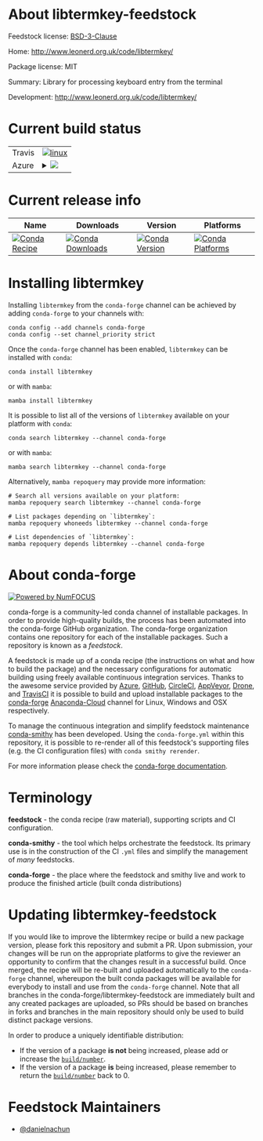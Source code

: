 About libtermkey-feedstock
==========================

Feedstock license: [BSD-3-Clause](https://github.com/conda-forge/libtermkey-feedstock/blob/main/LICENSE.txt)

Home: http://www.leonerd.org.uk/code/libtermkey/

Package license: MIT

Summary: Library for processing keyboard entry from the terminal

Development: http://www.leonerd.org.uk/code/libtermkey/

Current build status
====================


<table><tr>
    <td>Travis</td>
    <td>
      <a href="https://app.travis-ci.com/conda-forge/libtermkey-feedstock">
        <img alt="linux" src="https://img.shields.io/travis/com/conda-forge/libtermkey-feedstock/main.svg?label=Linux">
      </a>
    </td>
  </tr>
    
  <tr>
    <td>Azure</td>
    <td>
      <details>
        <summary>
          <a href="https://dev.azure.com/conda-forge/feedstock-builds/_build/latest?definitionId=19286&branchName=main">
            <img src="https://dev.azure.com/conda-forge/feedstock-builds/_apis/build/status/libtermkey-feedstock?branchName=main">
          </a>
        </summary>
        <table>
          <thead><tr><th>Variant</th><th>Status</th></tr></thead>
          <tbody><tr>
              <td>linux_64</td>
              <td>
                <a href="https://dev.azure.com/conda-forge/feedstock-builds/_build/latest?definitionId=19286&branchName=main">
                  <img src="https://dev.azure.com/conda-forge/feedstock-builds/_apis/build/status/libtermkey-feedstock?branchName=main&jobName=linux&configuration=linux%20linux_64_" alt="variant">
                </a>
              </td>
            </tr><tr>
              <td>linux_aarch64</td>
              <td>
                <a href="https://dev.azure.com/conda-forge/feedstock-builds/_build/latest?definitionId=19286&branchName=main">
                  <img src="https://dev.azure.com/conda-forge/feedstock-builds/_apis/build/status/libtermkey-feedstock?branchName=main&jobName=linux&configuration=linux%20linux_aarch64_" alt="variant">
                </a>
              </td>
            </tr><tr>
              <td>linux_ppc64le</td>
              <td>
                <a href="https://dev.azure.com/conda-forge/feedstock-builds/_build/latest?definitionId=19286&branchName=main">
                  <img src="https://dev.azure.com/conda-forge/feedstock-builds/_apis/build/status/libtermkey-feedstock?branchName=main&jobName=linux&configuration=linux%20linux_ppc64le_" alt="variant">
                </a>
              </td>
            </tr><tr>
              <td>osx_64</td>
              <td>
                <a href="https://dev.azure.com/conda-forge/feedstock-builds/_build/latest?definitionId=19286&branchName=main">
                  <img src="https://dev.azure.com/conda-forge/feedstock-builds/_apis/build/status/libtermkey-feedstock?branchName=main&jobName=osx&configuration=osx%20osx_64_" alt="variant">
                </a>
              </td>
            </tr><tr>
              <td>osx_arm64</td>
              <td>
                <a href="https://dev.azure.com/conda-forge/feedstock-builds/_build/latest?definitionId=19286&branchName=main">
                  <img src="https://dev.azure.com/conda-forge/feedstock-builds/_apis/build/status/libtermkey-feedstock?branchName=main&jobName=osx&configuration=osx%20osx_arm64_" alt="variant">
                </a>
              </td>
            </tr><tr>
              <td>win_64</td>
              <td>
                <a href="https://dev.azure.com/conda-forge/feedstock-builds/_build/latest?definitionId=19286&branchName=main">
                  <img src="https://dev.azure.com/conda-forge/feedstock-builds/_apis/build/status/libtermkey-feedstock?branchName=main&jobName=win&configuration=win%20win_64_" alt="variant">
                </a>
              </td>
            </tr>
          </tbody>
        </table>
      </details>
    </td>
  </tr>
</table>

Current release info
====================

| Name | Downloads | Version | Platforms |
| --- | --- | --- | --- |
| [![Conda Recipe](https://img.shields.io/badge/recipe-libtermkey-green.svg)](https://anaconda.org/conda-forge/libtermkey) | [![Conda Downloads](https://img.shields.io/conda/dn/conda-forge/libtermkey.svg)](https://anaconda.org/conda-forge/libtermkey) | [![Conda Version](https://img.shields.io/conda/vn/conda-forge/libtermkey.svg)](https://anaconda.org/conda-forge/libtermkey) | [![Conda Platforms](https://img.shields.io/conda/pn/conda-forge/libtermkey.svg)](https://anaconda.org/conda-forge/libtermkey) |

Installing libtermkey
=====================

Installing `libtermkey` from the `conda-forge` channel can be achieved by adding `conda-forge` to your channels with:

```
conda config --add channels conda-forge
conda config --set channel_priority strict
```

Once the `conda-forge` channel has been enabled, `libtermkey` can be installed with `conda`:

```
conda install libtermkey
```

or with `mamba`:

```
mamba install libtermkey
```

It is possible to list all of the versions of `libtermkey` available on your platform with `conda`:

```
conda search libtermkey --channel conda-forge
```

or with `mamba`:

```
mamba search libtermkey --channel conda-forge
```

Alternatively, `mamba repoquery` may provide more information:

```
# Search all versions available on your platform:
mamba repoquery search libtermkey --channel conda-forge

# List packages depending on `libtermkey`:
mamba repoquery whoneeds libtermkey --channel conda-forge

# List dependencies of `libtermkey`:
mamba repoquery depends libtermkey --channel conda-forge
```


About conda-forge
=================

[![Powered by
NumFOCUS](https://img.shields.io/badge/powered%20by-NumFOCUS-orange.svg?style=flat&colorA=E1523D&colorB=007D8A)](https://numfocus.org)

conda-forge is a community-led conda channel of installable packages.
In order to provide high-quality builds, the process has been automated into the
conda-forge GitHub organization. The conda-forge organization contains one repository
for each of the installable packages. Such a repository is known as a *feedstock*.

A feedstock is made up of a conda recipe (the instructions on what and how to build
the package) and the necessary configurations for automatic building using freely
available continuous integration services. Thanks to the awesome service provided by
[Azure](https://azure.microsoft.com/en-us/services/devops/), [GitHub](https://github.com/),
[CircleCI](https://circleci.com/), [AppVeyor](https://www.appveyor.com/),
[Drone](https://cloud.drone.io/welcome), and [TravisCI](https://travis-ci.com/)
it is possible to build and upload installable packages to the
[conda-forge](https://anaconda.org/conda-forge) [Anaconda-Cloud](https://anaconda.org/)
channel for Linux, Windows and OSX respectively.

To manage the continuous integration and simplify feedstock maintenance
[conda-smithy](https://github.com/conda-forge/conda-smithy) has been developed.
Using the ``conda-forge.yml`` within this repository, it is possible to re-render all of
this feedstock's supporting files (e.g. the CI configuration files) with ``conda smithy rerender``.

For more information please check the [conda-forge documentation](https://conda-forge.org/docs/).

Terminology
===========

**feedstock** - the conda recipe (raw material), supporting scripts and CI configuration.

**conda-smithy** - the tool which helps orchestrate the feedstock.
                   Its primary use is in the construction of the CI ``.yml`` files
                   and simplify the management of *many* feedstocks.

**conda-forge** - the place where the feedstock and smithy live and work to
                  produce the finished article (built conda distributions)


Updating libtermkey-feedstock
=============================

If you would like to improve the libtermkey recipe or build a new
package version, please fork this repository and submit a PR. Upon submission,
your changes will be run on the appropriate platforms to give the reviewer an
opportunity to confirm that the changes result in a successful build. Once
merged, the recipe will be re-built and uploaded automatically to the
`conda-forge` channel, whereupon the built conda packages will be available for
everybody to install and use from the `conda-forge` channel.
Note that all branches in the conda-forge/libtermkey-feedstock are
immediately built and any created packages are uploaded, so PRs should be based
on branches in forks and branches in the main repository should only be used to
build distinct package versions.

In order to produce a uniquely identifiable distribution:
 * If the version of a package **is not** being increased, please add or increase
   the [``build/number``](https://docs.conda.io/projects/conda-build/en/latest/resources/define-metadata.html#build-number-and-string).
 * If the version of a package **is** being increased, please remember to return
   the [``build/number``](https://docs.conda.io/projects/conda-build/en/latest/resources/define-metadata.html#build-number-and-string)
   back to 0.

Feedstock Maintainers
=====================

* [@danielnachun](https://github.com/danielnachun/)

